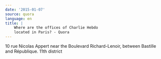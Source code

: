 ```yaml
---
date: '2015-01-07'
source: quora
language: en
title: |
    Where are the offices of Charlie Hebdo
    located in Paris? - Quora
---
```


10 rue Nicolas Appert near the Boulevard Richard-Lenoir, between
Bastille and République. 11th district
